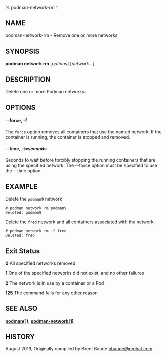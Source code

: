 % podman-network-rm 1

## NAME
podman\-network\-rm - Remove one or more networks

## SYNOPSIS
**podman network rm** [*options*] [*network...*]

## DESCRIPTION
Delete one or more Podman networks.

## OPTIONS
#### **--force**, **-f**

The `force` option removes all containers that use the named network. If the container is
running, the container is stopped and removed.

#### **--time**, **-t**=*seconds*

Seconds to wait before forcibly stopping the running containers that are using the specified network. The --force option must be specified to use the --time option.

## EXAMPLE

Delete the `podman9` network

```
# podman network rm podman9
Deleted: podman9
```

Delete the `fred` network and all containers associated with the network.

```
# podman network rm -f fred
Deleted: fred
```

## Exit Status
  **0**   All specified networks removed

  **1**   One of the specified networks did not exist, and no other failures

  **2**   The network is in use by a container or a Pod

  **125** The command fails for any other reason

## SEE ALSO
**[podman(1)](podman.1.md)**, **[podman-network(1)](podman-network.1.md)**

## HISTORY
August 2019, Originally compiled by Brent Baude <bbaude@redhat.com>
